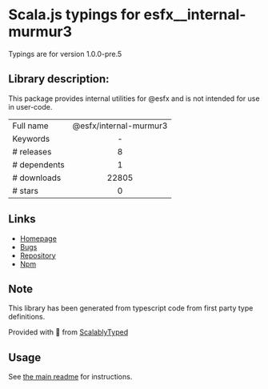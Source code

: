 
# Scala.js typings for esfx__internal-murmur3

Typings are for version 1.0.0-pre.5

## Library description:
This package provides internal utilities for @esfx and is not intended for use in user-code.

|                    |                 |
| ------------------ | :-------------: |
| Full name          | @esfx/internal-murmur3 |
| Keywords           | - |
| # releases         | 8 |
| # dependents       | 1 |
| # downloads        | 22805 |
| # stars            | 0 |

## Links
- [Homepage](https://github.com/esfx/esfx#readme)
- [Bugs](https://github.com/esfx/esfx/issues)
- [Repository](https://github.com/esfx/esfx)
- [Npm](https://www.npmjs.com/package/%40esfx%2Finternal-murmur3)
    


## Note
This library has been generated from typescript code from first party type definitions.

Provided with :purple_heart: from [ScalablyTyped](https://github.com/oyvindberg/ScalablyTyped)

## Usage
See [the main readme](../../readme.md) for instructions.


